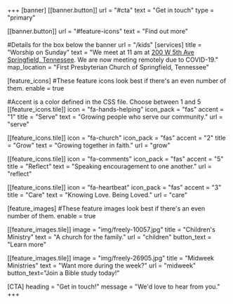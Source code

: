 +++
[banner]
  [[banner.button]]
      url = "#cta"
      text = "Get in touch"
      type = "primary"

  [[banner.button]]
      url = "#feature-icons"
      text = "Find out more"

#Details for the box below the banner url = "/kids"
[services]
  title = "Worship on Sunday"
  text = "We meet at 11 am at [200 W 5th Ave Springfield, Tennessee](https://goo.gl/maps/zMG8Hi5qnzPJ7wEk6). We are now meeting remotely due to COVID-19."
  map_location = "First Presbyterian Church of Springfield, Tennessee"

[feature_icons]
  #These feature icons look best if there's an even number of them.
  enable = true

  #Accent is a color defined in the CSS file. Choose between 1 and 5
  [[feature_icons.tile]]
    icon = "fa-hands-helping"
    icon_pack = "fas"
    accent = "1"
    title = "Serve"
    text = "Growing people who serve our community."
    url = "serve"

  [[feature_icons.tile]]
    icon = "fa-church"
    icon_pack = "fas"
    accent = "2"
    title = "Grow"
    text = "Growing together in faith."
    url = "grow"

  [[feature_icons.tile]]
    icon = "fa-comments"
    icon_pack = "fas"
    accent = "5"
    title = "Reflect"
    text = "Speaking encouragement to one another."
    url = "reflect"

  [[feature_icons.tile]]
    icon = "fa-heartbeat"
    icon_pack = "fas"
    accent = "3"
    title = "Care"
    text = "Knowing Love. Being Loved."
    url = "care"

[feature_images]
#These feature images look best if there's an even number of them.
  enable = true

  [[feature_images.tile]]
    image = "img/freely-10057.jpg"
    title = "Children's Ministry"
    text = "A church for the family."
    url = "children"
    button_text = "Learn more"

  [[feature_images.tile]]
    image = "img/freely-26905.jpg"
    title = "Midweek Ministries"
    text = "Want more during the week?"
    url = "midweek"
    button_text="Join a Bible study today!"

[CTA]
  heading = "Get in touch!"
  message = "We'd love to hear from you."
+++
